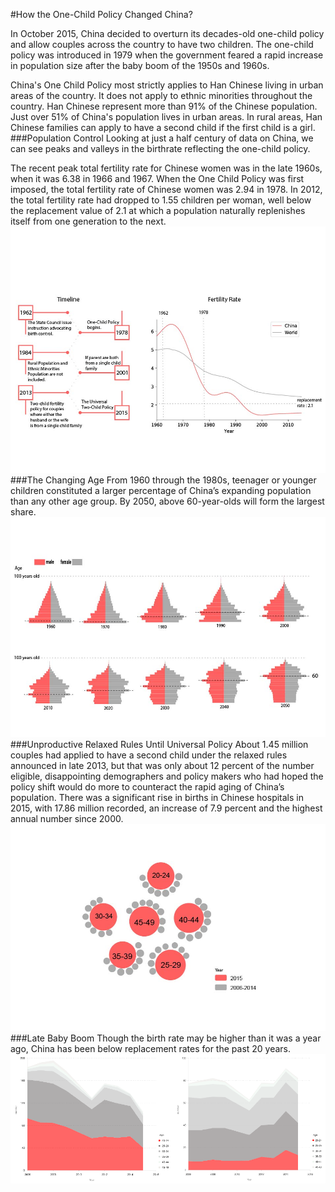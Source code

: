 #How the One-Child Policy Changed China?

In October 2015, China decided to overturn its decades-old one-child policy and allow couples across the country to have two children. The one-child policy was introduced in 1979 when the government feared a rapid increase in population size after the baby boom of the 1950s and 1960s. 

China's One Child Policy most strictly applies to Han Chinese living in urban areas of the country. It does not apply to ethnic minorities throughout the country. Han Chinese represent more than 91% of the Chinese population. Just over 51% of China's population lives in urban areas. In rural areas, Han Chinese families can apply to have a second child if the first child is a girl.
###Population Control
Looking at just a half century of data on China, we can see peaks and valleys in the birthrate reflecting the one-child policy.

The recent peak total fertility rate for Chinese women was in the late 1960s, when it was 6.38 in 1966 and 1967. When the One Child Policy was first imposed, the total fertility rate of Chinese women was 2.94 in 1978. In 2012, the total fertility rate had dropped to 1.55 children per woman, well below the replacement value of 2.1 at which a population naturally replenishes itself from one generation to the next.
![](three-01.jpg)
###The Changing Age
From 1960 through the 1980s, teenager or younger children constituted a larger percentage of China’s expanding population than any other age group. 
By 2050, above 60-year-olds will form the largest share.
![](three-02.jpg)
###Unproductive Relaxed Rules Until Universal Policy
About 1.45 million couples had applied to have a second child under the relaxed rules announced in late 2013, but that was only about 12 percent of the number eligible, disappointing demographers and policy makers who had hoped the policy shift would do more to counteract the rapid aging of China’s population. There was a significant rise in births in Chinese hospitals in 2015, with 17.86 million recorded, an increase of 7.9 percent and the highest annual number since 2000.
![](three-03.jpg)
###Late Baby Boom
Though the birth rate may be higher than it was a year ago, China has been below replacement rates for the past 20 years. 
![](Untitled-17.png)